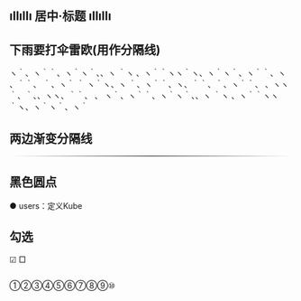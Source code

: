 ## ıllıllı 居中·标题 ıllıllı

## 下雨要打伞雷欧(用作分隔线)

ヽ｀、ヽ｀｀、ヽ｀ヽ｀、、ヽ ｀ヽ 、ヽ｀｀ヽヽ｀ヽ、ヽ｀ヽ｀、ヽ｀｀、ヽ 、｀｀、 ｀、ヽ｀  ｀ ヽ｀ヽ、ヽ ｀、ヽ｀｀、ヽ、｀｀、｀、ヽ｀｀、 、ヽヽ｀、｀、、ヽヽ、｀｀、 、 ヽ｀、ヽ｀｀、ヽ｀ヽ｀、、ヽ ｀ヽ 、ヽ｀｀ヽヽ｀ヽ、ヽ｀ヽ｀、ヽ｀

## 两边渐变分隔线

<hr class="general-md-css" style="border: 0; height: 1px; background-image: -webkit-linear-gradient(left, #FFF, #000, #FFF)" />

## 黑色圆点

● users：定义Kube

## 勾选

☑ □

## 

①②③④⑤⑥⑦⑧⑨⑩
